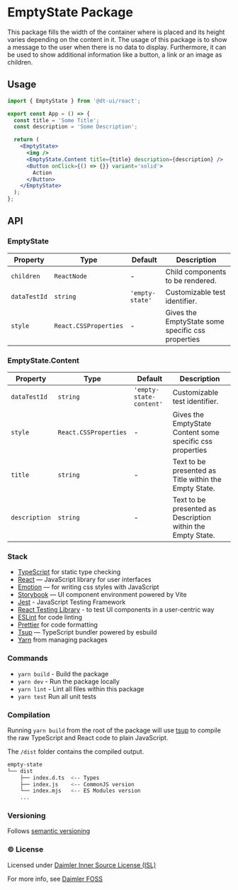 # EmptyState Package

This package fills the width of the container where is placed and its height varies depending on the content in it.
The usage of this package is to show a message to the user when there is no data to display.
Furthermore, it can be used to show additional information like a button, a link or an image as children.

## Usage

```jsx
import { EmptyState } from '@dt-ui/react';

export const App = () => {
  const title = 'Some Title';
  const description = 'Some Description';

  return (
    <EmptyState>
      <img />
      <EmptyState.Content title={title} description={description} />
      <Button onClick={() => {}} variant='solid'>
        Action
      </Button>
    </EmptyState>
  );
};
```

## API

### EmptyState

| Property     | Type                  | Default         | Description                                       |
| ------------ | --------------------- | --------------- | ------------------------------------------------- |
| `children`   | `ReactNode`           | -               | Child components to be rendered.                  |
| `dataTestId` | `string`              | `'empty-state'` | Customizable test identifier.                     |
| `style`      | `React.CSSProperties` | -               | Gives the EmptyState some specific css properties |

### EmptyState.Content

| Property      | Type                  | Default                 | Description                                                 |
| ------------- | --------------------- | ----------------------- | ----------------------------------------------------------- |
| `dataTestId`  | `string`              | `'empty-state-content'` | Customizable test identifier.                               |
| `style`       | `React.CSSProperties` | -                       | Gives the EmptyState Content some specific css properties   |
| `title`       | `string`              | -                       | Text to be presented as Title within the Empty State.       |
| `description` | `string`              | -                       | Text to be presented as Description within the Empty State. |

### Stack

- [TypeScript](https://www.typescriptlang.org/) for static type checking
- [React](https://reactjs.org/) — JavaScript library for user interfaces
- [Emotion](https://emotion.sh/docs/introduction) — for writing css styles with JavaScript
- [Storybook](https://storybook.js.org/) — UI component environment powered by Vite
- [Jest](https://jestjs.io/) - JavaScript Testing Framework
- [React Testing Library](https://testing-library.com/) - to test UI components in a user-centric way
- [ESLint](https://eslint.org/) for code linting
- [Prettier](https://prettier.io) for code formatting
- [Tsup](https://github.com/egoist/tsup) — TypeScript bundler powered by esbuild
- [Yarn](https://yarnpkg.com/) from managing packages

### Commands

- `yarn build` - Build the package
- `yarn dev` - Run the package locally
- `yarn lint` - Lint all files within this package
- `yarn test` Run all unit tests

### Compilation

Running `yarn build` from the root of the package will use [tsup](https://tsup.egoist.dev/) to compile the raw TypeScript and React code to plain JavaScript.

The `/dist` folder contains the compiled output.

```bash
empty-state
└── dist
    ├── index.d.ts  <-- Types
    ├── index.js    <-- CommonJS version
    └── index.mjs   <-- ES Modules version
    ...
```

### Versioning

Follows [semantic versioning](https://semver.org/)

### &copy; License

Licensed under [Daimler Inner Source License (ISL)](LICENSE.md)

For more info, see [Daimler FOSS](https://git.t3.daimlertruck.com/tbf/daimler-inner-source-license)
